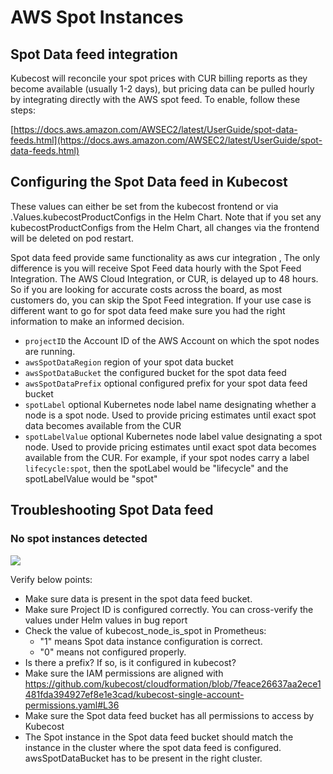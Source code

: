 # AWS Spot Instances

## Spot Data feed integration

Kubecost will reconcile your spot prices with CUR billing reports as they become available (usually 1-2 days), but pricing data can be pulled hourly by integrating directly with the AWS spot feed. To enable, follow these steps:

[https://docs.aws.amazon.com/AWSEC2/latest/UserGuide/spot-data-feeds.html](https://docs.aws.amazon.com/AWSEC2/latest/UserGuide/spot-data-feeds.html)

## Configuring the Spot Data feed in Kubecost

These values can either be set from the kubecost frontend or via .Values.kubecostProductConfigs in the Helm Chart. Note that if you set any kubecostProductConfigs from the Helm Chart, all changes via the frontend will be deleted on pod restart.

Spot data feed provide same functionality as aws cur integration , The only difference is you will receive Spot Feed data hourly with the Spot Feed Integration. The AWS Cloud Integration, or CUR, is delayed up to 48 hours. So if you are looking for accurate costs across the board, as most customers do, you can skip the Spot Feed integration. If your use case is different want to go for spot data feed make sure you had the right information to make an informed decision.

* `projectID` the Account ID of the AWS Account on which the spot nodes are running.
* `awsSpotDataRegion` region of your spot data bucket
* `awsSpotDataBucket` the configured bucket for the spot data feed
* `awsSpotDataPrefix` optional configured prefix for your spot data feed bucket
* `spotLabel` optional Kubernetes node label name designating whether a node is a spot node. Used to provide pricing estimates until exact spot data becomes available from the CUR
* `spotLabelValue` optional Kubernetes node label value designating a spot node. Used to provide pricing estimates until exact spot data becomes available from the CUR. For example, if your spot nodes carry a label `lifecycle:spot`, then the spotLabel would be "lifecycle" and the spotLabelValue would be "spot"

## Troubleshooting Spot Data feed

### No spot instances detected

![](https://user-images.githubusercontent.com/102574445/199281977-3195b1d1-e3a5-4561-85da-eb8b24e23f27.png)

Verify below points:

* Make sure data is present in the spot data feed bucket.
* Make sure Project ID is configured correctly. You can cross-verify the values under Helm values in bug report
* Check the value of kubecost\_node\_is\_spot in Prometheus:
  * "1" means Spot data instance configuration is correct.
  * "0" means not configured properly.
* Is there a prefix? If so, is it configured in kubecost?
* Make sure the IAM permissions are aligned with https://github.com/kubecost/cloudformation/blob/7feace26637aa2ece1481fda394927ef8e1e3cad/kubecost-single-account-permissions.yaml#L36
* Make sure the Spot data feed bucket has all permissions to access by Kubecost
* The Spot instance in the Spot data feed bucket should match the instance in the cluster where the spot data feed is configured. awsSpotDataBucket has to be present in the right cluster.
